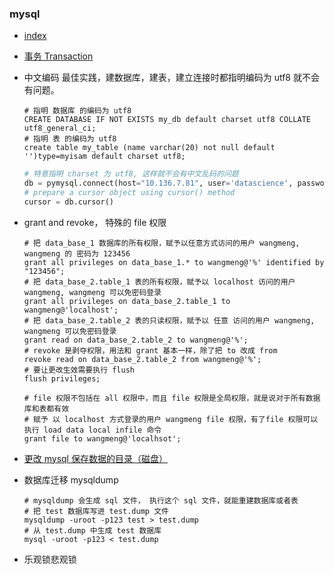 ### mysql

- [index](https://www.tutorialspoint.com/mysql/mysql-indexes.htm)
- [事务 Transaction](https://www.tutorialspoint.com/mysql/mysql-transactions.htm)
- 中文编码
    最佳实践，建数据库，建表，建立连接时都指明编码为 utf8 就不会有问题。
    ```shell
    # 指明 数据库 的编码为 utf8
    CREATE DATABASE IF NOT EXISTS my_db default charset utf8 COLLATE utf8_general_ci;
    # 指明 表 的编码为 utf8
    create table my_table (name varchar(20) not null default '')type=myisam default charset utf8;
    ```

    ```python
    # 特意指明 charset 为 utf8, 这样就不会有中文乱码的问题
    db = pymysql.connect(host="10.136.7.81", user='datascience', password="d1a2t3a4science!#", charset="utf8")
    # prepare a cursor object using cursor() method
    cursor = db.cursor()
    ```

- grant and revoke， 特殊的 file 权限
    ```shell
    # 把 data_base_1 数据库的所有权限，赋予以任意方式访问的用户 wangmeng, wangmeng 的 密码为 123456
    grant all privileges on data_base_1.* to wangmeng@'%' identified by "123456";
    # 把 data_base_2.table_1 表的所有权限，赋予以 localhost 访问的用户 wangmeng, wangmeng 可以免密码登录
    grant all privileges on data_base_2.table_1 to wangmeng@'localhost';
    # 把 data_base_2.table_2 表的只读权限，赋予以 任意 访问的用户 wangmeng, wangmeng 可以免密码登录
    grant read on data_base_2.table_2 to wangmeng@'%';
    # revoke 是剥夺权限，用法和 grant 基本一样，除了把 to 改成 from
    revoke read on data_base_2.table_2 from wangmeng@'%';
    # 要让更改生效需要执行 flush
    flush privileges;

    # file 权限不包括在 all 权限中，而且 file 权限是全局权限，就是说对于所有数据库和表都有效
    # 赋予 以 localhost 方式登录的用户 wangmeng file 权限，有了file 权限可以执行 load data local infile 命令
    grant file to wangmeng@'localhsot';
    ```
- [更改 mysql 保存数据的目录（磁盘）](https://www.digitalocean.com/community/tutorials/how-to-change-a-mysql-data-directory-to-a-new-location-on-centos-7)
- 数据库迁移 mysqldump
    ```shell
    # mysqldump 会生成 sql 文件， 执行这个 sql 文件，就能重建数据库或者表
    # 把 test 数据库写进 test.dump 文件
    mysqldump -uroot -p123 test > test.dump
    # 从 test.dump 中生成 test 数据库
    mysql -uroot -p123 < test.dump
    ```
- 乐观锁悲观锁